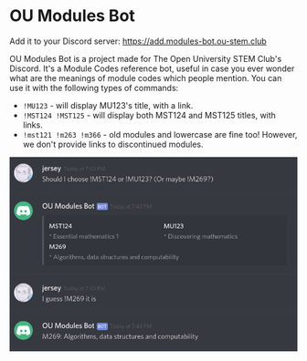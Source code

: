 # OU Modules Bot

Add it to your Discord server: https://add.modules-bot.ou-stem.club

OU Modules Bot is a project made for The Open University STEM Club's Discord. It's a Module Codes reference bot, useful in case you ever wonder what are the meanings of module codes which people mention. You can use it with the following types of commands:

 * `!MU123` - will display MU123's title, with a link.
 * `!MST124 !MST125` - will display both MST124 and MST125 titles, with links.
 * `!mst121 !m263 !m366` - old modules and lowercase are fine too! However, we don't provide links to discontinued modules.

![Screenshot](screenshot.png)
